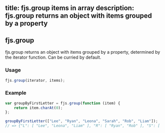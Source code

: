 title: fjs.group items in array
description: fjs.group returns an object with items grouped by a property
---

## fjs.group

fjs.group returns an object with items grouped by a property, determined by the iterator function. Can be curried by default.

### Usage

```js
fjs.group(iterator, items);
```

### Example

```js
var groupByFirstLetter = fjs.group(function (item) {
    return item.charAt(0);
};

groupByFirstLetter(["Lee", "Ryan", "Leona", "Sarah", "Rob", "Liam"]);
// => {"L": [ "Lee", "Leona", "Liam" ], "R": [ "Ryan", "Rob" ], "S": [ "Sarah" ]}
```
